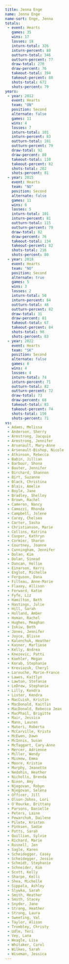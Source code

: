 ```yaml
---
title: Jenna Enge
name: Jenna Enge
name-sort: Enge, Jenna
totals:
 - event: Hearts
   games: 35
   wins: 17
   losses: 18
   inturn-total: 326
   inturn-percent: 80
   outturn-total: 346
   outturn-percent: 77
   draw-total: 278
   draw-percent: 76
   takeout-total: 394
   takeout-percent: 80
   shots-total: 672
   shots-percent: 79
years:
 - year: 2012
   event: Hearts
   team: "ON"
   position: Second
   alternate: false
   games: 11
   wins: 4
   losses: 7
   inturn-total: 101
   inturn-percent: 83
   outturn-total: 101
   outturn-percent: 79
   draw-total: 92
   draw-percent: 80
   takeout-total: 110
   takeout-percent: 82
   shots-total: 202
   shots-percent: 81
 - year: 2015
   event: Hearts
   team: "NO"
   position: Second
   alternate: false
   games: 11
   wins: 6
   losses: 5
   inturn-total: 101
   inturn-percent: 81
   outturn-total: 115
   outturn-percent: 79
   draw-total: 82
   draw-percent: 76
   takeout-total: 134
   takeout-percent: 82
   shots-total: 216
   shots-percent: 80
 - year: 2018
   event: Hearts
   team: "NO"
   position: Second
   alternate: true
   games: 5
   wins: 3
   losses: 2
   inturn-total: 50
   inturn-percent: 84
   outturn-total: 48
   outturn-percent: 82
   draw-total: 31
   draw-percent: 81
   takeout-total: 67
   takeout-percent: 84
   shots-total: 98
   shots-percent: 83
 - year: 2022
   event: Hearts
   team: "SK"
   position: Second
   alternate: false
   games: 8
   wins: 4
   losses: 4
   inturn-total: 74
   inturn-percent: 71
   outturn-total: 82
   outturn-percent: 72
   draw-total: 73
   draw-percent: 68
   takeout-total: 83
   takeout-percent: 74
   shots-total: 156
   shots-percent: 71
vs:
 - Adams, Melissa
 - Anderson, Sherry
 - Armstrong, Jacquie
 - Armstrong, Jennifer
 - Arsenault, Mary-Anne
 - Arsenault-Bishop, Nicole
 - Atkinson, Rebecca
 - Babin, Jillian
 - Barbour, Shona
 - Baxter, Jennifer
 - Birchard, Shannon
 - Birt, Suzanne
 - Black, Christina
 - Blais, Amelie
 - Boyle, Jane
 - Bradley, Shelley
 - Brown, Rachel
 - Cameron, Nancy
 - Camozzi, Rhonda
 - Campbell, Jolene
 - Carey, Chelsea
 - Carter, Sasha
 - Christianson, Marie
 - Collins, Katrina
 - Cooper, Kathryn
 - Cormier, Sharon
 - Courtney, Joanne
 - Cunningham, Jennifer
 - Dolan, Kim
 - Dolan, Sinead
 - Duncan, Hollie
 - Einarson, Kerri
 - Englot, Michelle
 - Ferguson, Dana
 - Filteau, Anne-Marie
 - Flaxey, Allison
 - Forward, Katie
 - Fyfe, Liz
 - Hamilton, Beth
 - Hastings, Julie
 - Hill, Sarah
 - Holland, Amber
 - Homan, Rachel
 - Hughes, Meaghan
 - Iskiw, Beth
 - Jones, Jennifer
 - Joyce, Blisse
 - Kalenchuk, Heather
 - Kasner, Marliese
 - Kelly, Andrea
 - Knezevic, Patti
 - Koehler, Megan
 - Korab, Stephanie
 - Kreviazuk, Cheryl
 - Larouche, Marie-France
 - Lawes, Kaitlyn
 - Lawton, Stefanie
 - LeDrew, Stephanie
 - Lilly, Kendra
 - Lister, Kendra
 - MacCuish, Kristin
 - MacDonald, Kaitlin
 - MacDonald, Rebecca Jean
 - MacPhail, Brigitte
 - Mair, Jessica
 - Mann, Lauren
 - Materi, Roberta
 - McCarville, Krista
 - McEwen, Dawn
 - McInnis, Susan
 - McTaggart, Cary-Anne
 - Mercer, Adrienne
 - Miller, Wendy
 - Miskew, Emma
 - Moore, Kristie
 - Murphy, Jeanette
 - Nedohin, Heather
 - Nicholls, Brenda
 - Nixon, Amy
 - Njegovan, Robyn
 - Njegovan, Selena
 - Officer, Jill
 - Olson-Johns, Lori
 - O'Rourke, Brittany
 - Parsons, Danielle
 - Peters, Laine
 - Pewarchuk, Dailene
 - Pilote, Kristen
 - Pinksen, Sadie
 - Potts, Sarah
 - Quillian, Sylvie
 - Richard, Marie
 - Rusnell, Jen
 - Sagle, Karen
 - Scheidegger, Casey
 - Scheidegger, Jessie
 - Schmidt, Stephanie
 - Schneider, Kim
 - Scott, Kelly
 - Sharpe, Kelli
 - Shea, Michelle
 - Sippala, Ashley
 - Slywka, Sarah
 - Smith, Heather
 - Smith, Stacey
 - Snyder, Jane
 - Strong, Heather
 - Strong, Laura
 - Sweeting, Val
 - Taylor, Alison
 - Trombley, Christy
 - Udle, Teri
 - Vey, Lana
 - Weagle, Lisa
 - Whitaker, Carol
 - Wilkes, Sarah
 - Wiseman, Jessica
---
```

